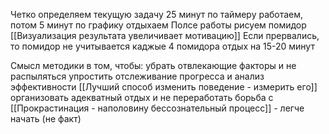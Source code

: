 Четко определяем текущую задачу
25 минут по таймеру работаем, потом 5 минут по графику отдыхаем
Полсе работы рисуем помидор [[Визуализация результата увеличивает мотивацию]]
Если прервались, то помидор не учитывается
каджые 4 помидора отдых на 15-20 минут

Смысл методики в том, чтобы: 
убрать отвлекающие факторы и не распыляться
упростить отслеживание прогресса и анализ эффективности [[Лучший способ изменить поведение - измерить его]]
организовать адекватный отдых и не переработать
борьба с [[Прокрастинация - наполовину бессознательный процесс]] - легче начать (не факт)

